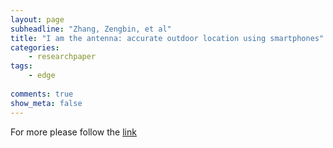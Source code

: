 ```yaml
---
layout: page
subheadline: "Zhang, Zengbin, et al"
title: "I am the antenna: accurate outdoor location using smartphones"
categories:
    - researchpaper  
tags:
    - edge
      
comments: true
show_meta: false
---
```




For more please follow the [link](http://dl.acm.org/citation.cfm?id=2030626)